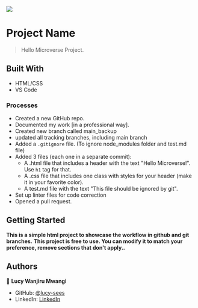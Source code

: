 ![](https://img.shields.io/badge/Microverse-blueviolet)

# Project Name

> Hello Microverse Project.


## Built With

- HTML/CSS
- VS Code

### Processes 

* Created a new GitHub repo.
* Documented my work [in a professional way].
* Created new branch called main_backup
* updated all tracking branches, including main branch
* Added a `.gitignore` file. (To ignore node_modules folder and test.md file)
* Added 3 files (each one in a separate commit):
    - A .html file that includes a header with the text "Hello Microverse!". Use `h1` tag for that.
    - A .css file that includes one class with styles for your header (make it in your favorite color).
    - A test.md file with the text "This file should be ignored by git".
* Set up linter files for code correction
* Opened a pull request.

## Getting Started

**This is a simple html project to showcase the workflow in github and git branches.**
**This project is free to use. You can modify it to match your preference, remove sections that don't apply..**


## Authors

👤 **Lucy Wanjiru Mwangi**

- GitHub: [@lucy-sees](https://github.com/lucy-sees)
- LinkedIn: [LinkedIn](https://www.linkedin.com/in/lucy-w-mwangi-83a31b11b/)
